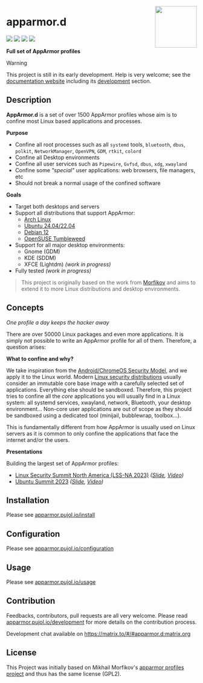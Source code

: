 [<img src="https://gitlab.com/uploads/-/system/project/avatar/25600351/logo.png" align="right" height="110"/>][project]

# apparmor.d

[![][workflow]][action] [![][build]][project] [![][quality]][goreportcard] [![][matrix]][matrix-link] 

**Full set of AppArmor profiles**

> [!WARNING]
> This project is still in its early development. Help is very welcome; see the [documentation website](https://apparmor.pujol.io/) including its [development](https://apparmor.pujol.io/development) section.


## Description 

**AppArmor.d** is a set of over 1500 AppArmor profiles whose aim is to confine most Linux based applications and processes.

**Purpose**

- Confine all root processes such as all `systemd` tools, `bluetooth`, `dbus`,
  `polkit`, `NetworkManager`, `OpenVPN`, `GDM`, `rtkit`, `colord`
- Confine all Desktop environments
- Confine all user services such as `Pipewire`, `Gvfsd`, `dbus`, `xdg`, `xwayland`
- Confine some *"special"* user applications: web browsers, file managers, etc
- Should not break a normal usage of the confined software

**Goals**

- Target both desktops and servers
- Support all distributions that support AppArmor:
    * [Arch Linux](https://apparmor.pujol.io/install#archlinux)
    * [Ubuntu 24.04/22.04](https://apparmor.pujol.io/install#ubuntu)
    * [Debian 12](https://apparmor.pujol.io/install#debian)
    * [OpenSUSE Tumbleweed](https://apparmor.pujol.io/install#opensuse)
- Support for all major desktop environments:
    * Gnome (GDM)
    * KDE (SDDM)
    * XFCE (Lightdm) *(work in progress)*
- Fully tested *(work in progress)*


> This project is originally based on the work from [Morfikov][upstream] and aims to extend it to more Linux distributions and desktop environments.

## Concepts

*One profile a day keeps the hacker away*

There are over 50000 Linux packages and even more applications. It is simply not possible to write an AppArmor profile for all of them. Therefore, a question arises:

**What to confine and why?**

We take inspiration from the [Android/ChromeOS Security Model][android_model], and we apply it to the Linux world. Modern [Linux security distributions][clipos] usually consider an immutable core base image with a carefully selected set of applications. Everything else should be sandboxed. Therefore, this project tries to confine all the *core* applications you will usually find in a Linux system: all systemd services, xwayland, network, Bluetooth, your desktop environment... Non-core user applications are out of scope as they should be sandboxed using a dedicated tool (minijail, bubblewrap, toolbox...).

This is fundamentally different from how AppArmor is usually used on Linux servers as it is common to only confine the applications that face the internet and/or the users.

**Presentations**

Building the largest set of AppArmor profiles:

- [Linux Security Summit North America (LSS-NA 2023)](https://events.linuxfoundation.org/linux-security-summit-north-america/) *([Slide](https://lssna2023.sched.com/event/1K7bI/building-the-largest-working-set-of-apparmor-profiles-alexandre-pujol-the-collaboratory-tudublin), [Video](https://www.youtube.com/watch?v=OzyalrOzxE8))*
- [Ubuntu Summit 2023](https://events.canonical.com/event/31/) *([Slide](https://events.canonical.com/event/31/contributions/209/), [Video](https://www.youtube.com/watch?v=GK1J0TlxnFI))*

## Installation

Please see [apparmor.pujol.io/install](https://apparmor.pujol.io/install)

## Configuration

Please see [apparmor.pujol.io/configuration](https://apparmor.pujol.io/configuration)

## Usage

Please see [apparmor.pujol.io/usage](https://apparmor.pujol.io/usage)

## Contribution

Feedbacks, contributors, pull requests are all very welcome. Please read
[apparmor.pujol.io/development](https://apparmor.pujol.io/development) 
for more details on the contribution process.

Development chat available on https://matrix.to/#/#apparmor.d:matrix.org

## License

This Project was initially based on Mikhail Morfikov's [apparmor profiles project][upstream]
and thus has the same license (GPL2).

[upstream]: https://gitlab.com/morfikov/apparmemall
[project]: https://gitlab.com/roddhjav/apparmor.d
[build]: https://gitlab.com/roddhjav/apparmor.d/badges/main/pipeline.svg?style=flat-square
[workflow]: https://img.shields.io/endpoint.svg?url=https%3A%2F%2Factions-badge.atrox.dev%2Froddhjav%2Fapparmor.d%2Fbadge%3Fref%3Dmain&style=flat-square
[action]: https://actions-badge.atrox.dev/roddhjav/apparmor.d/goto?ref=main
[quality]: https://img.shields.io/badge/go%20report-A+-brightgreen.svg?style=flat-square
[goreportcard]: https://goreportcard.com/report/github.com/roddhjav/apparmor.d
[matrix]: https://img.shields.io/badge/Matrix-%23apparmor.d-blue?style=flat-square&logo=matrix
[matrix-link]: https://matrix.to/#/#apparmor.d:matrix.org

[android_model]: https://arxiv.org/pdf/1904.05572
[clipos]: https://clip-os.org/en/
[write xor execute]: https://en.wikipedia.org/wiki/W%5EX
